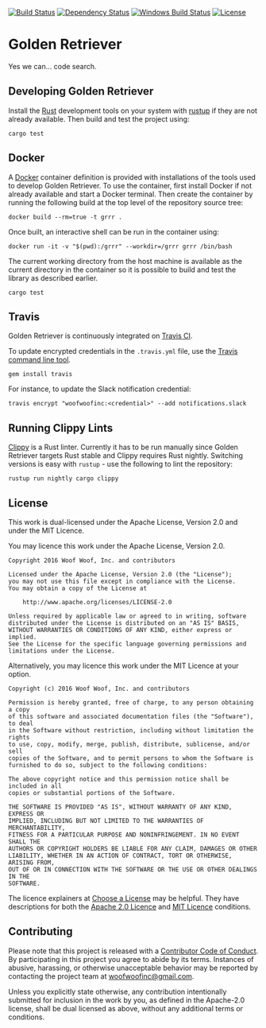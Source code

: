 [![Build Status](https://travis-ci.org/woofwoofinc/golden_retriever.svg?branch=master)](https://travis-ci.org/woofwoofinc/golden_retriever)
[![Dependency Status](https://dependencyci.com/github/woofwoofinc/golden_retriever/badge)](https://dependencyci.com/github/woofwoofinc/golden_retriever)
[![Windows Build Status](https://ci.appveyor.com/api/projects/status/iel04o3riadomnsa/branch/master?svg=true)](https://ci.appveyor.com/project/passy/golden_retriever)
[![License](https://img.shields.io/github/license/woofwoofinc/golden_retriever.svg)](https://github.com/woofwoofinc/golden_retriever#license)


Golden Retriever
================
Yes we can... code search.


Developing Golden Retriever
---------------------------
Install the [Rust] development tools on your system with [rustup] if they are
not already available. Then build and test the project using:

    cargo test

[Rust]: https://www.rust-lang.org
[rustup]: https://www.rustup.rs


Docker
------
A [Docker] container definition is provided with installations of the tools
used to develop Golden Retriever. To use the container, first install Docker if
not already available and start a Docker terminal. Then create the container by
running the following build at the top level of the repository source tree:

    docker build --rm=true -t grrr .

[Docker]: http://docker.io

Once built, an interactive shell can be run in the container using:

    docker run -it -v "$(pwd):/grrr" --workdir=/grrr grrr /bin/bash

The current working directory from the host machine is available as the current
directory in the container so it is possible to build and test the library as
described earlier.

    cargo test


Travis
------
Golden Retriever is continuously integrated on [Travis CI].

To update encrypted credentials in the `.travis.yml` file, use the
[Travis command line tool].

    gem install travis

For instance, to update the Slack notification credential:

    travis encrypt "woofwoofinc:<credential>" --add notifications.slack

[Travis CI]: https://travis-ci.org
[Travis command line tool]: https://docs.travis-ci.com/user/encryption-keys


Running Clippy Lints
--------------------
[Clippy] is a Rust linter. Currently it has to be run manually since Golden
Retriever targets Rust stable and Clippy requires Rust nightly. Switching
versions is easy with `rustup` - use the following to lint the repository:

    rustup run nightly cargo clippy

[Clippy]: https://github.com/Manishearth/rust-clippy


License
-------
This work is dual-licensed under the Apache License, Version 2.0 and under the
MIT Licence.

You may licence this work under the Apache License, Version 2.0.

    Copyright 2016 Woof Woof, Inc. and contributors

    Licensed under the Apache License, Version 2.0 (the "License");
    you may not use this file except in compliance with the License.
    You may obtain a copy of the License at

        http://www.apache.org/licenses/LICENSE-2.0

    Unless required by applicable law or agreed to in writing, software
    distributed under the License is distributed on an "AS IS" BASIS,
    WITHOUT WARRANTIES OR CONDITIONS OF ANY KIND, either express or implied.
    See the License for the specific language governing permissions and
    limitations under the License.

Alternatively, you may licence this work under the MIT Licence at your option.

    Copyright (c) 2016 Woof Woof, Inc. and contributors
    
    Permission is hereby granted, free of charge, to any person obtaining a copy
    of this software and associated documentation files (the "Software"), to deal
    in the Software without restriction, including without limitation the rights
    to use, copy, modify, merge, publish, distribute, sublicense, and/or sell
    copies of the Software, and to permit persons to whom the Software is
    furnished to do so, subject to the following conditions:
    
    The above copyright notice and this permission notice shall be included in all
    copies or substantial portions of the Software.
    
    THE SOFTWARE IS PROVIDED "AS IS", WITHOUT WARRANTY OF ANY KIND, EXPRESS OR
    IMPLIED, INCLUDING BUT NOT LIMITED TO THE WARRANTIES OF MERCHANTABILITY,
    FITNESS FOR A PARTICULAR PURPOSE AND NONINFRINGEMENT. IN NO EVENT SHALL THE
    AUTHORS OR COPYRIGHT HOLDERS BE LIABLE FOR ANY CLAIM, DAMAGES OR OTHER
    LIABILITY, WHETHER IN AN ACTION OF CONTRACT, TORT OR OTHERWISE, ARISING FROM,
    OUT OF OR IN CONNECTION WITH THE SOFTWARE OR THE USE OR OTHER DEALINGS IN THE
    SOFTWARE.

The licence explainers at [Choose a License] may be helpful. They have 
descriptions for both the [Apache 2.0 Licence] and [MIT Licence] conditions.

[Choose a License]: http://choosealicense.com
[Apache 2.0 Licence]: http://choosealicense.com/licenses/apache-2.0/
[MIT Licence]: http://choosealicense.com/licenses/mit/


Contributing
------------
Please note that this project is released with a [Contributor Code of Conduct].
By participating in this project you agree to abide by its terms. Instances of 
abusive, harassing, or otherwise unacceptable behavior may be reported by
contacting the project team at woofwoofinc@gmail.com.

[Contributor Code of Conduct]: CODE_OF_CONDUCT.md

Unless you explicitly state otherwise, any contribution intentionally submitted
for inclusion in the work by you, as defined in the Apache-2.0 license, shall be
dual licensed as above, without any additional terms or conditions.
